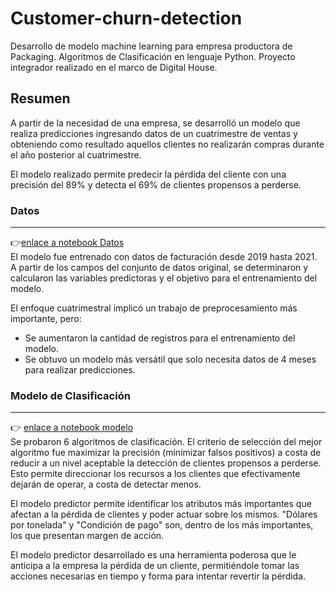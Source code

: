 # Customer-churn-detection
Desarrollo de modelo machine learning para empresa productora de Packaging. Algoritmos de Clasificación en lenguaje Python. Proyecto integrador realizado en el marco de Digital House.

## Resumen


A partir de la necesidad de una empresa, se desarrolló un modelo que realiza predicciones ingresando datos de un cuatrimestre de ventas y obteniendo como resultado aquellos clientes no realizarán compras durante el año posterior al cuatrimestre.

El modelo realizado permite predecir la pérdida del cliente con una precisión del 89% y detecta el 69% de clientes propensos a perderse.

### Datos
***
:point_right:[enlace a notebook Datos](NOTEBOOKS/logistica-pipeline.ipynb)<br>
El modelo fue entrenado con datos de facturación desde 2019 hasta 2021. A partir de los campos del conjunto de datos original, se determinaron y calcularon las variables predictoras y el objetivo para el entrenamiento del modelo.

El enfoque cuatrimestral implicó un trabajo de preprocesamiento más importante, pero:
- Se aumentaron la cantidad de registros para el entrenamiento del modelo.
- Se obtuvo un modelo más versátil que solo necesita datos de 4 meses para realizar predicciones.

### Modelo de Clasificación
***
:point_right: [enlace a notebook modelo](NOTEBOOKS/modeling-pipeline.ipynb)<br>
Se probaron 6 algoritmos de clasificación. El criterio de selección del mejor algoritmo fue maximizar la precisión (minimizar falsos positivos) a costa de reducir a un nivel aceptable la detección de clientes propensos a perderse. Esto permite direccionar los recursos a los clientes que efectivamente dejarán de operar, a costa de detectar menos.

El modelo predictor permite identificar los atributos más importantes que afectan a la pérdida de clientes y poder actuar sobre los mismos. "Dólares por tonelada" y "Condición de pago" son, dentro de los más importantes, los que presentan margen de acción.

El modelo predictor desarrollado es una herramienta poderosa que le anticipa a la empresa la pérdida de un cliente, permitiéndole tomar las acciones necesarias en tiempo y forma para intentar revertir la pérdida.
